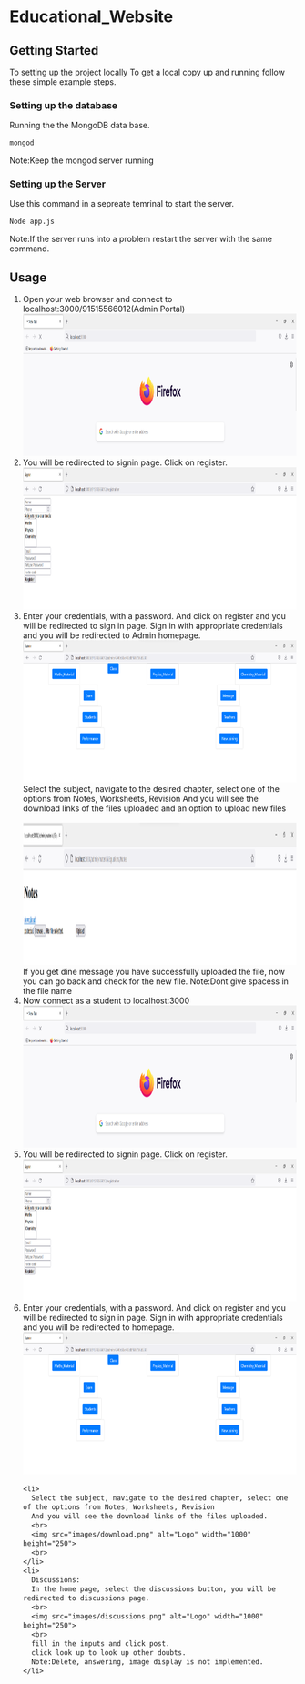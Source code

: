 # Educational_Website
<!-- PROJECT SHIELDS -->
<!--
*** I'm using markdown "reference style" links for readability.
*** Reference links are enclosed in brackets [ ] instead of parentheses ( ).
*** See the bottom of this document for the declaration of the reference variables
*** for contributors-url, forks-url, etc. This is an optional, concise syntax you may use.
*** https://www.markdownguide.org/basic-syntax/#reference-style-links
-->

<!-- GETTING STARTED -->
## Getting Started

To setting up the project locally
To get a local copy up and running follow these simple example steps.

### Setting up the database
Running the the MongoDB data base.
  ```sh
  mongod
  ```
Note:Keep the mongod server running

### Setting up the Server

Use this command in a sepreate temrinal to start the server.
  ```sh
  Node app.js
  ```
Note:If the server runs into a problem restart the server with the same command.
<!-- USAGE EXAMPLES -->
## Usage
  <ol>
    <li>
        Open your web browser and connect to localhost:3000/91515566012(Admin Portal)
      <img src="images/localhost.png" alt="Logo" width="1000" height="250">
      <br>
    </li>
    <li>
      You will be redirected to signin page. Click on register.
      <br>
      <img src="images/register_admin.png" alt="Logo" width="1000" height="250">
    </li>
    <li>
      Enter your credentials, with a password. And click on register and you will be redirected to sign in page.
      Sign in with appropriate credentials and you will be redirected to Admin homepage.
      <br>
      <img src="images/homepage_admin.png" alt="Logo" width="1000" height="250">   
      <br>
    </li>
      Select the subject, navigate to the desired chapter, select one of the options from Notes, Worksheets, Revision
      And you will see the download links of the files uploaded and an option to upload new files
      <br
      <img src="images/chapter.png" alt="Logo" width="1000" height="250">   
      <br>
      <img src="images/download_admin.png" alt="Logo" width="1000" height="250"> 
      <br>
      If you get dine message you have successfully uploaded the file, now you can go back and check for the new file.
      Note:Dont give spacess in the file name
    <li>
      Now connect as a student to localhost:3000
      <br>
      <img src="images/localhost.png" alt="Logo" width="1000" height="250">
    </li>
    <li>
      You will be redirected to signin page. Click on register.
      <br>
      <img src="images/register_admin.png" alt="Logo" width="1000" height="250">
    </li>
    <li>
      Enter your credentials, with a password. And click on register and you will be redirected to sign in page.
      Sign in with appropriate credentials and you will be redirected to homepage.
      <br>
      <img src="images/homepage_admin.png" alt="Logo" width="1000" height="250">   
      <br>
    </li>
  
    <li>
      Select the subject, navigate to the desired chapter, select one of the options from Notes, Worksheets, Revision
      And you will see the download links of the files uploaded.  
      <br>
      <img src="images/download.png" alt="Logo" width="1000" height="250">   
      <br>
    </li>
    <li>
      Discussions:
      In the home page, select the discussions button, you will be redirected to discussions page.
      <br>
      <img src="images/discussions.png" alt="Logo" width="1000" height="250">
      <br>
      fill in the inputs and click post.
      click look up to look up other doubts.
      Note:Delete, answering, image display is not implemented.
    </li>
  </ol>
